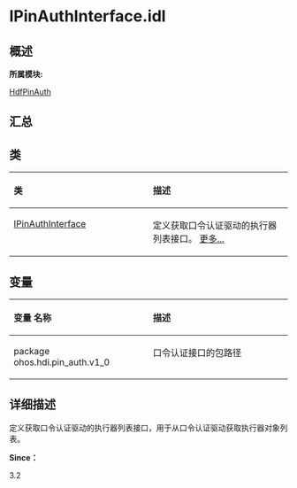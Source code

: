 # IPinAuthInterface.idl<a name="ZH-CN_TOPIC_0000001290840936"></a>

## **概述**<a name="section1930701043083932"></a>

**所属模块:**

[HdfPinAuth](_hdf_pin_auth.md)

## **汇总**<a name="section878478582083932"></a>

## 类<a name="nested-classes"></a>

<a name="table274013268083932"></a>
<table><thead align="left"><tr id="row1448005691083932"><th class="cellrowborder" valign="top" width="50%" id="mcps1.1.3.1.1"><p id="p1362327085083932"><a name="p1362327085083932"></a><a name="p1362327085083932"></a>类</p>
</th>
<th class="cellrowborder" valign="top" width="50%" id="mcps1.1.3.1.2"><p id="p1230759258083932"><a name="p1230759258083932"></a><a name="p1230759258083932"></a>描述</p>
</th>
</tr>
</thead>
<tbody><tr id="row1573111187083932"><td class="cellrowborder" valign="top" width="50%" headers="mcps1.1.3.1.1 "><p id="p959734199083931"><a name="p959734199083931"></a><a name="p959734199083931"></a><a href="interface_i_pin_auth_interface.md">IPinAuthInterface</a></p>
</td>
<td class="cellrowborder" valign="top" width="50%" headers="mcps1.1.3.1.2 "><p id="p1015236851083931"><a name="p1015236851083931"></a><a name="p1015236851083931"></a>定义获取口令认证驱动的执行器列表接口。 <a href="interface_i_pin_auth_interface.md">更多...</a></p>
</td>
</tr>
</tbody>
</table>

## 变量<a name="var-members"></a>

<a name="table1890589845083932"></a>
<table><thead align="left"><tr id="row95201458083932"><th class="cellrowborder" valign="top" width="50%" id="mcps1.1.3.1.1"><p id="p1410182641083932"><a name="p1410182641083932"></a><a name="p1410182641083932"></a>变量 名称</p>
</th>
<th class="cellrowborder" valign="top" width="50%" id="mcps1.1.3.1.2"><p id="p2141336299083932"><a name="p2141336299083932"></a><a name="p2141336299083932"></a>描述</p>
</th>
</tr>
</thead>
<tbody><tr id="row1761008086083932"><td class="cellrowborder" valign="top" width="50%" headers="mcps1.1.3.1.1 "><p id="p14796448172411"><a name="p14796448172411"></a><a name="p14796448172411"></a>package ohos.hdi.pin_auth.v1_0</p>
</td>
<td class="cellrowborder" valign="top" width="50%" headers="mcps1.1.3.1.2 "><p id="p346903012185"><a name="p346903012185"></a><a name="p346903012185"></a>口令认证接口的包路径</p>
</td>
</tr>
</tbody>
</table>

## **详细描述**<a name="section316408913083932"></a>

定义获取口令认证驱动的执行器列表接口，用于从口令认证驱动获取执行器对象列表。

**Since：**

3.2

